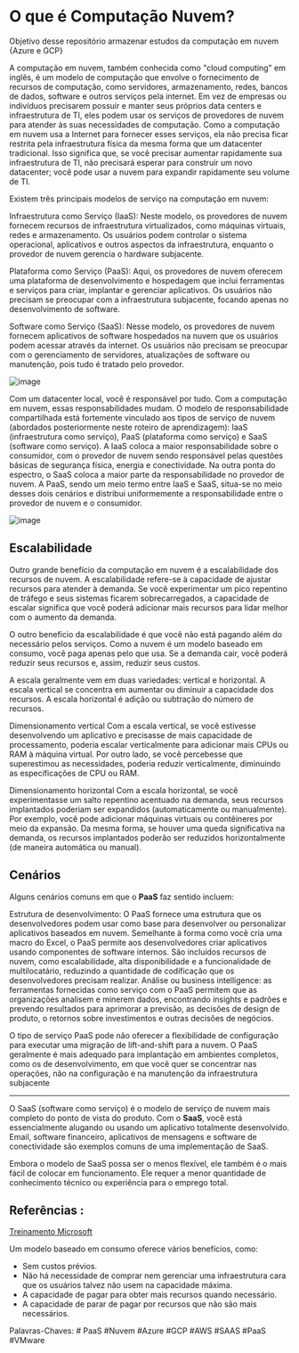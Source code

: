 # O que é Computação Nuvem?
Objetivo desse repositório armazenar estudos da computação em nuvem {Azure e GCP}

A computação em nuvem, também conhecida como "cloud computing" em inglês, é um modelo de computação que envolve o fornecimento de recursos de computação, como servidores, armazenamento, redes, bancos de dados, software e outros serviços pela internet. Em vez de empresas ou indivíduos precisarem possuir e manter seus próprios data centers e infraestrutura de TI, eles podem usar os serviços de provedores de nuvem para atender às suas necessidades de computação.
Como a computação em nuvem usa a Internet para fornecer esses serviços, ela não precisa ficar restrita pela infraestrutura física da mesma forma que um datacenter tradicional. Isso significa que, se você precisar aumentar rapidamente sua infraestrutura de TI, não precisará esperar para construir um novo datacenter; você pode usar a nuvem para expandir rapidamente seu volume de TI.

Existem três principais modelos de serviço na computação em nuvem:

Infraestrutura como Serviço (IaaS): Neste modelo, os provedores de nuvem fornecem recursos de infraestrutura virtualizados, como máquinas virtuais, redes e armazenamento. Os usuários podem controlar o sistema operacional, aplicativos e outros aspectos da infraestrutura, enquanto o provedor de nuvem gerencia o hardware subjacente.

Plataforma como Serviço (PaaS): Aqui, os provedores de nuvem oferecem uma plataforma de desenvolvimento e hospedagem que inclui ferramentas e serviços para criar, implantar e gerenciar aplicativos. Os usuários não precisam se preocupar com a infraestrutura subjacente, focando apenas no desenvolvimento de software.

Software como Serviço (SaaS): Nesse modelo, os provedores de nuvem fornecem aplicativos de software hospedados na nuvem que os usuários podem acessar através da internet. Os usuários não precisam se preocupar com o gerenciamento de servidores, atualizações de software ou manutenção, pois tudo é tratado pelo provedor.


![image](https://github.com/TatianaFlorentino/computacaonuvem/assets/41309689/eced21c2-f754-4ed6-83bd-4b834ca0c458)

Com um datacenter local, você é responsável por tudo. Com a computação em nuvem, essas responsabilidades mudam. O modelo de responsabilidade compartilhada está fortemente vinculado aos tipos de serviço de nuvem (abordados posteriormente neste roteiro de aprendizagem): IaaS (infraestrutura como serviço), PaaS (plataforma como serviço) e SaaS (software como serviço). A IaaS coloca a maior responsabilidade sobre o consumidor, com o provedor de nuvem sendo responsável pelas questões básicas de segurança física, energia e conectividade. Na outra ponta do espectro, o SaaS coloca a maior parte da responsabilidade no provedor de nuvem. A PaaS, sendo um meio termo entre IaaS e SaaS, situa-se no meio desses dois cenários e distribui uniformemente a responsabilidade entre o provedor de nuvem e o consumidor.

![image](https://github.com/TatianaFlorentino/computacaonuvem/assets/41309689/8c169053-ecad-477c-b5c4-9548de044527)


## Escalabilidade
Outro grande benefício da computação em nuvem é a escalabilidade dos recursos de nuvem. A escalabilidade refere-se à capacidade de ajustar recursos para atender à demanda. Se você experimentar um pico repentino de tráfego e seus sistemas ficarem sobrecarregados, a capacidade de escalar significa que você poderá adicionar mais recursos para lidar melhor com o aumento da demanda.

O outro benefício da escalabilidade é que você não está pagando além do necessário pelos serviços. Como a nuvem é um modelo baseado em consumo, você paga apenas pelo que usa. Se a demanda cair, você poderá reduzir seus recursos e, assim, reduzir seus custos.

A escala geralmente vem em duas variedades: vertical e horizontal. A escala vertical se concentra em aumentar ou diminuir a capacidade dos recursos. A escala horizontal é adição ou subtração do número de recursos.

Dimensionamento vertical
Com a escala vertical, se você estivesse desenvolvendo um aplicativo e precisasse de mais capacidade de processamento, poderia escalar verticalmente para adicionar mais CPUs ou RAM à máquina virtual. Por outro lado, se você percebesse que superestimou as necessidades, poderia reduzir verticalmente, diminuindo as especificações de CPU ou RAM.

Dimensionamento horizontal
Com a escala horizontal, se você experimentasse um salto repentino acentuado na demanda, seus recursos implantados poderiam ser expandidos (automaticamente ou manualmente). Por exemplo, você pode adicionar máquinas virtuais ou contêineres por meio da expansão. Da mesma forma, se houver uma queda significativa na demanda, os recursos implantados poderão ser reduzidos horizontalmente (de maneira automática ou manual).

## Cenários
Alguns cenários comuns em que o **PaaS** faz sentido incluem:

Estrutura de desenvolvimento: O PaaS fornece uma estrutura que os desenvolvedores podem usar como base para desenvolver ou personalizar aplicativos baseados em nuvem. Semelhante à forma como você cria uma macro do Excel, o PaaS permite aos desenvolvedores criar aplicativos usando componentes de software internos. São incluídos recursos de nuvem, como escalabilidade, alta disponibilidade e a funcionalidade de multilocatário, reduzindo a quantidade de codificação que os desenvolvedores precisam realizar.
Análise ou business intelligence: as ferramentas fornecidas como serviço com o PaaS permitem que as organizações analisem e minerem dados, encontrando insights e padrões e prevendo resultados para aprimorar a previsão, as decisões de design de produto, o retornos sobre investimentos e outras decisões de negócios.

O tipo de serviço PaaS pode não oferecer a flexibilidade de configuração para executar uma migração de lift-and-shift para a nuvem. O PaaS geralmente é mais adequado para implantação em ambientes completos, como os de desenvolvimento, em que você quer se concentrar nas operações, não na configuração e na manutenção da infraestrutura subjacente

____________________________________________________________________________________________________________________________________________________________________________________________________________________

O SaaS (software como serviço) é o modelo de serviço de nuvem mais completo do ponto de vista do produto. Com o **SaaS**, você está essencialmente alugando ou usando um aplicativo totalmente desenvolvido. Email, software financeiro, aplicativos de mensagens e software de conectividade são exemplos comuns de uma implementação de SaaS.

Embora o modelo de SaaS possa ser o menos flexível, ele também é o mais fácil de colocar em funcionamento. Ele requer a menor quantidade de conhecimento técnico ou experiência para o emprego total.


## Referências : 

[Treinamento Microsoft](https://learn.microsoft.com/pt-br/training/modules/describe-cloud-compute/5-define-cloud-models)


Um modelo baseado em consumo oferece vários benefícios, como:

* Sem custos prévios.
* Não há necessidade de comprar nem gerenciar uma infraestrutura cara que os usuários talvez não usem na capacidade máxima.
* A capacidade de pagar para obter mais recursos quando necessário.
* A capacidade de parar de pagar por recursos que não são mais necessários.


Palavras-Chaves: # PaaS  #Nuvem #Azure #GCP #AWS #SAAS #PaaS #VMware
